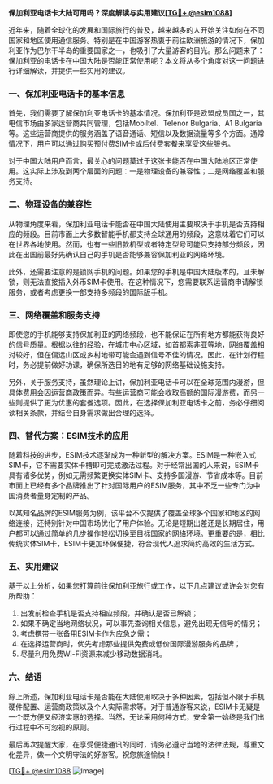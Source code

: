 **保加利亚电话卡大陆可用吗？深度解读与实用建议[[TG💪+ @esim1088](https://t.me/s/esim1088)]**

近年来，随着全球化的发展和国际旅行的普及，越来越多的人开始关注如何在不同国家和地区使用通信服务。特别是在中国游客热衷于前往欧洲旅游的情况下，保加利亚作为巴尔干半岛的重要国家之一，也吸引了大量游客的目光。那么问题来了：保加利亚的电话卡在中国大陆是否能正常使用呢？本文将从多个角度对这一问题进行详细解读，并提供一些实用的建议。

### 一、保加利亚电话卡的基本信息

首先，我们需要了解保加利亚电话卡的基本情况。保加利亚是欧盟成员国之一，其电信市场由多家运营商共同管理，包括Mobiltel、Telenor Bulgaria、A1 Bulgaria等。这些运营商提供的服务涵盖了语音通话、短信以及数据流量等多个方面。通常情况下，用户可以通过购买预付费SIM卡或后付费套餐来享受这些服务。

对于中国大陆用户而言，最关心的问题莫过于这张卡能否在中国大陆地区正常使用。这实际上涉及到两个层面的问题：一是物理设备的兼容性；二是网络覆盖和服务支持。

### 二、物理设备的兼容性

从物理角度来看，保加利亚电话卡能否在中国大陆使用主要取决于手机是否支持相应的频段。目前市面上大多数智能手机都支持全球通用的频段，这意味着它们可以在世界各地使用。然而，也有一些旧款机型或者特定型号可能只支持部分频段，因此在出国前最好先确认自己的手机是否能够兼容保加利亚的网络环境。

此外，还需要注意的是锁网手机的问题。如果您的手机是中国大陆版本的，且未解锁，则无法直接插入外币SIM卡使用。在这种情况下，您需要联系运营商申请解锁服务，或者考虑更换一部支持多频段的国际版手机。

### 三、网络覆盖和服务支持

即使您的手机能够支持保加利亚的网络频段，也不能保证在所有地方都能获得良好的信号质量。根据以往的经验，在城市中心区域，如首都索非亚等地，网络覆盖相对较好，但在偏远山区或乡村地带可能会遇到信号不佳的情况。因此，在计划行程时，务必提前做好功课，确保所选目的地有足够的网络基础设施支持。

另外，关于服务支持，虽然理论上讲，保加利亚电话卡可以在全球范围内漫游，但具体费用会因运营商政策而异。有些运营商可能会收取高额的国际漫游费，而另一些则提供了更为优惠的套餐选项。因此，在选择保加利亚电话卡之前，务必仔细阅读相关条款，并结合自身需求做出合理的选择。

### 四、替代方案：ESIM技术的应用

随着科技的进步，ESIM技术逐渐成为一种新型的解决方案。ESIM是一种嵌入式SIM卡，它不需要实体卡槽即可完成激活过程。对于经常出国的人来说，ESIM卡具有诸多优势，例如无需频繁更换实体SIM卡、支持多国漫游、节省成本等。目前市面上已经有多个品牌推出了针对国际用户的ESIM服务，其中不乏一些专门为中国消费者量身定制的产品。

以某知名品牌的ESIM服务为例，该平台不仅提供了覆盖全球多个国家和地区的网络连接，还特别针对中国市场优化了用户体验。无论是短期出差还是长期居住，用户都可以通过简单的几步操作轻松切换至目标国家的网络环境。更重要的是，相比传统实体SIM卡，ESIM卡更加环保便捷，符合现代人追求简约高效的生活方式。

### 五、实用建议

基于以上分析，如果您打算前往保加利亚旅行或工作，以下几点建议或许会对您有所帮助：

1. 出发前检查手机是否支持相应频段，并确认是否已解锁；
2. 如果不确定当地网络状况，可以事先查询相关信息，避免出现无信号的情况；
3. 考虑携带一张备用ESIM卡作为应急之需；
4. 在选择运营商时，优先考虑那些提供免费或低价国际漫游服务的品牌；
5. 尽量利用免费Wi-Fi资源来减少移动数据消耗。

### 六、结语

综上所述，保加利亚电话卡是否能在大陆使用取决于多种因素，包括但不限于手机硬件配置、运营商政策以及个人实际需求等。对于普通游客来说，ESIM卡无疑是一个既方便又经济实惠的选择。当然，无论采用何种方式，安全第一始终是我们出行过程中不可忽视的原则。

最后再次提醒大家，在享受便捷通讯的同时，请务必遵守当地的法律法规，尊重文化差异，做一个文明守法的好游客。祝您旅途愉快！

[[TG💪+ @esim1088](https://t.me/s/esim1088) ![Image](https://i.postimg.cc/4NQfJmqS/Snipaste-2025-05-13-00-14-12.png)]